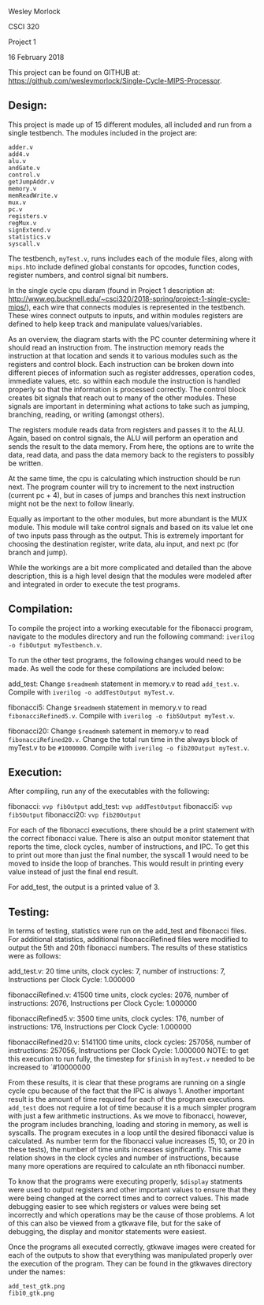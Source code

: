 Wesley Morlock

CSCI 320

Project 1

16 February 2018

This project can be found on GITHUB at: https://github.com/wesleymorlock/Single-Cycle-MIPS-Processor.

## **Design:**

This project is made up of 15 different modules, all included and run from a single testbench. The modules included in the project are:

	adder.v
	add4.v
	alu.v
	andGate.v
	control.v
	getJumpAddr.v
	memory.v
	memReadWrite.v
	mux.v
	pc.v
	registers.v
	regMux.v
	signExtend.v
	statistics.v
	syscall.v

The testbench, `myTest.v`, runs includes each of the module files, along with `mips.h`to include defined global constants for opcodes, function codes, register numbers, and control signal bit numbers. 

In the single cycle cpu diaram (found in Project 1 description at: http://www.eg.bucknell.edu/~csci320/2018-spring/project-1-single-cycle-mips/), each wire that connects modules is represented in the testbench. These wires connect outputs to inputs, and within modules registers are defined to help keep track and manipulate values/variables. 

As an overview, the diagram starts with the PC counter determining where it should read an instruction from. The instruction memory reads the instruction at that location and sends it to various modules such as the registers and control block. Each instruction can be broken down into different pieces of information such as register addresses, operation codes, immediate values, etc. so within each module the instruction is handled properly so that the information is processed correctly. The control block creates bit signals that reach out to many of the other modules. These signals are important in determining what actions to take such as jumping, branching, reading, or writing (amongst others).

The registers module reads data from registers and passes it to the ALU. Again, based on control signals, the ALU will perform an operation and sends the result to the data memory. From here, the options are to write the data, read data, and pass the data memory back to the registers to possibly be written.

At the same time, the cpu is calculating which instruction should be run next. The program counter will try to increment to the next instruction (current pc + 4), but in cases of jumps and branches this next instruction might not be the next to follow linearly.  

Equally as important to the other modules, but more abundant is the MUX module. This module will take control signals and based on its value let one of two inputs pass through as the output. This is extremely important for choosing the destination register, write data, alu input, and next pc (for branch and jump).

While the workings are a bit more complicated and detailed than the above description, this is a high level design that the modules were modeled after and integrated in order to execute the test programs.


## **Compilation:**

To compile the project into a working executable for the fibonacci program, navigate to the modules directory and run the following command: `iverilog -o fibOutput myTestbench.v`. 

To run the other test programs, the following changes would need to be made. As well the code for these compilations are included below:

add_test:
	Change `$readmemh` statement in memory.v to read `add_test.v`. Compile with `iverilog -o addTestOutput myTest.v`.

fibonacci5:
	Change `$readmemh` statement in memory.v to read `fibonacciRefined5.v`. Compile with `iverilog -o fib5Output myTest.v`.

fibonacci20:
	Change `$readmemh` satement in memory.v to read `fibonacciRefined20.v`. Change the total run time in the always block of myTest.v to be `#1000000`. Compile with `iverilog -o fib20Output myTest.v`.


## **Execution:**

After compiling, run any of the executables with the following:

fibonacci:  `vvp fibOutput`
add_test:  `vvp addTestOutput`
fibonacci5:  `vvp fib5Output`
fibonacci20:  `vvp fib20Output`

For each of the fibonacci executions, there should be a print statement with the correct fibonacci value. There is also an output monitor statement that reports the time, clock cycles, number of instructions, and IPC. To get this to print out more than just the final number, the syscall 1 would need to be moved to inside the loop of branches. This would result in printing every value instead of just the final end result.

For add_test, the output is a printed value of 3. 

## **Testing:**

In terms of testing, statistics were run on the add_test and fibonacci files. For additional statistics, additional fibonacciRefined files were modified to output the 5th and 20th fibonacci numbers. The results of these statistics were as follows:

add_test.v:
20 time units,
 clock cycles:          7,
 number of instructions:          7,
 Instructions per Clock Cycle: 1.000000

fibonacciRefined.v:
41500 time units,
 clock cycles:       2076,
 number of instructions:       2076,
 Instructions per Clock Cycle: 1.000000

fibonacciRefined5.v:
3500 time units,
 clock cycles:        176,
 number of instructions:        176,
 Instructions per Clock Cycle: 1.000000

fibonacciRefined20.v:
5141100 time units,
 clock cycles:     257056,
 number of instructions:     257056,
 Instructions per Clock Cycle: 1.000000
NOTE: to get this execution to run fully, the timestep for `$finish` in `myTest.v` needed to be increased to `#10000000

From these results, it is clear that these programs are running on a single cycle cpu because of the fact that the IPC is always 1. Another important result is the amount of time required for each of the program executions. `add_test` does not require a lot of time because it is a much simpler program with just a few arithmetic instructions. As we move to fibonacci, however, the program includes branching, loading and storing in memory, as well is syscalls. The program executes in a loop until the desired fibonacci value is calculated. As number term for the fibonacci value increases (5, 10, or 20 in these tests), the number of time units increases significantly. This same relation shows in the clock cycles and number of instructions, because many more operations are required to calculate an nth fibonacci number. 

To know that the programs were executing properly, `$display` statments were used to output registers and other important values to ensure that they were being changed at the correct times and to correct values. This made debugging easier to see which registers or values were being set incorrectly and which operations may be the cause of those problems. A lot of this can also be viewed from a gtkwave file, but for the sake of debugging, the display and monitor statements were easiest.

Once the programs all executed correctly, gtkwave images were created for each of the outputs to show that everything was manipulated properly over the execution of the program. They can be found in the gtkwaves directory under the names:
	
	add_test_gtk.png
	fib10_gtk.png

